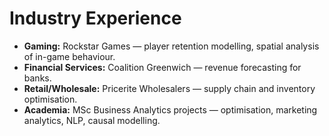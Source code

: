 # Industry Experience

- **Gaming:** Rockstar Games — player retention modelling, spatial analysis of in-game behaviour.  
- **Financial Services:** Coalition Greenwich — revenue forecasting for banks.  
- **Retail/Wholesale:** Pricerite Wholesalers — supply chain and inventory optimisation.  
- **Academia:** MSc Business Analytics projects — optimisation, marketing analytics, NLP, causal modelling.
